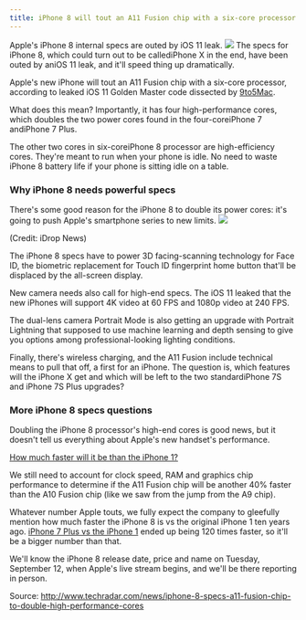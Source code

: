 ```yaml
---
title: iPhone 8 will tout an A11 Fusion chip with a six-core processor
---
```


Apple's iPhone 8 internal specs are outed by iOS 11 leak.
![](http://cdn.mos.cms.futurecdn.net/LposESPtMy32AHTZHuX2qK-970-80.jpg)
The specs for iPhone 8, which could turn out to be callediPhone X in the end, have been outed by aniOS 11 leak, and it'll speed thing up dramatically.

Apple's new iPhone will tout an A11 Fusion chip with a six-core processor, according to leaked iOS 11 Golden Master code dissected by [9to5Mac](https://9to5mac.com/).

What does this mean? Importantly, it has four high-performance cores, which doubles the two power cores found in the four-coreiPhone 7 andiPhone 7 Plus.

The other two cores in six-coreiPhone 8 processor are high-efficiency cores. They're meant to run when your phone is idle. No need to waste iPhone 8 battery life if your phone is sitting idle on a table.

### Why iPhone 8 needs powerful specs

There's some good reason for the iPhone 8 to double its power cores: it's going to push Apple's smartphone series to new limits.
![](http://cdn.mos.cms.futurecdn.net/Eq5NngqrRYh4QyeqCZR6wi-650-80.jpg)

\(Credit: iDrop News\)

The iPhone 8 specs have to power 3D facing-scanning technology for Face ID, the biometric replacement for Touch ID fingerprint home button that'll be displaced by the all-screen display.

New camera needs also call for high-end specs. The iOS 11 leaked that the new iPhones will support 4K video at 60 FPS and 1080p video at 240 FPS.

The dual-lens camera Portrait Mode is also getting an upgrade with Portrait Lightning that supposed to use machine learning and depth sensing to give you options among professional-looking lighting conditions.

Finally, there's wireless charging, and the A11 Fusion include technical means to pull that off, a first for an iPhone. The question is, which features will the iPhone X get and which will be left to the two standardiPhone 7S and iPhone 7S Plus upgrades?

### More iPhone 8 specs questions

Doubling the iPhone 8 processor's high-end cores is good news, but it doesn't tell us everything about Apple's new handset's performance.

[How much faster will it be than the iPhone 1?](http://www.techradar.com/news/iphone-x-will-this-be-the-new-name-for-the-iphone-8)

We still need to account for clock speed, RAM and graphics chip performance to determine if the A11 Fusion chip will be another 40% faster than the A10 Fusion chip \(like we saw from the jump from the A9 chip\).

Whatever number Apple touts, we fully expect the company to gleefully mention how much faster the iPhone 8 is vs the original iPhone 1 ten years ago. [iPhone 7 Plus vs the iPhone 1](http://www.techradar.com/news/iphone-1-vs-iphone-7-plus-this-is-how-far-weve-come-in-10-years) ended up being 120 times faster, so it'll be a bigger number than that.

We'll know the iPhone 8 release date, price and name on Tuesday, September 12, when Apple's live stream begins, and we'll be there reporting in person.

Source: http://www.techradar.com/news/iphone-8-specs-a11-fusion-chip-to-double-high-performance-cores




